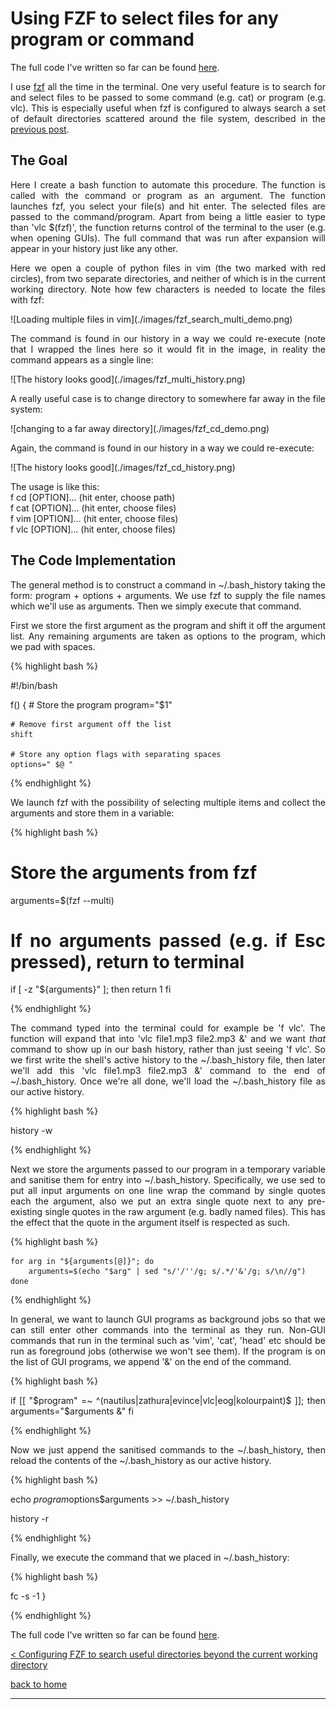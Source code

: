 # Using FZF to select files for any program or command

The full code I've written so far can be found [here](./full_code.md).

<div style="text-align: justify">
<p>I use <a href="https://github.com/junegunn/fzf">fzf</a> all the time in the
terminal. One very useful feature is to search for and select files to be
passed to some command (e.g. cat) or program (e.g. vlc). This is especially
useful when fzf is configured to always search a set of default directories
scattered around the file system, described in the <a
href="../fzf_search_dirs/fzf_search_dirs.html">previous post</a>.</p>
</div>

## The Goal
<div style="text-align: justify">
<p>Here I create a bash function to automate this procedure. The function is
called with the command or program as an argument. The function launches fzf,
you select your file(s) and hit enter. The selected files are passed to the
command/program. Apart from being a little easier to type than 'vlc $(fzf)',
the function returns control of the terminal to the user (e.g. when opening
GUIs). The full command that was run after expansion will appear in your
history just like any other.</p>

<p>Here we open a couple of python files in vim (the two marked with red
circles), from two separate directories, and neither of which is in the current
working directory. Note how few characters is needed to locate the files with
fzf:</p>
</div>
![Loading multiple files in vim](./images/fzf_search_multi_demo.png)

<div style="text-align: justify">
<p>The command is found in our history in a way we could re-execute (note that
I wrapped the lines here so it would fit in the image, in reality the command
appears as a single line:</p>
</div>
![The history looks good](./images/fzf_multi_history.png)

<div style="text-align: justify">
<p>A really useful case is to change directory to somewhere far away in the
file system: </p>
</div>
![changing to a far away directory](./images/fzf_cd_demo.png)

<div style="text-align: justify">
<p>Again, the command is found in our history in a way we could re-execute:</p>
</div>
![The history looks good](./images/fzf_cd_history.png)

<div style="text-align: justify">
<p>The usage is like this:<br/>
f cd [OPTION]... (hit enter, choose path)<br/>
f cat [OPTION]... (hit enter, choose files)<br/>
f vim [OPTION]... (hit enter, choose files)<br/>
f vlc [OPTION]... (hit enter, choose files)</p>
</div>

## The Code Implementation
<div style="text-align: justify">
<p>The general method is to construct a command in ~/.bash_history taking the
form: program + options + arguments. We use fzf to supply the file names which
we'll use as arguments. Then we simply execute that command.</p>

<p>First we store the first argument as the program and shift it off the
argument list. Any remaining arguments are taken as options to the program,
which we pad with spaces. </p>

{% highlight bash %}

#!/bin/bash

f() {
    # Store the program
    program="$1"

    # Remove first argument off the list
    shift

    # Store any option flags with separating spaces
    options=" $@ "

{% endhighlight %}

<p>We launch fzf with the possibility of selecting multiple items and
collect the arguments and store them in a variable:</p>

{% highlight bash %}

# Store the arguments from fzf
arguments=$(fzf --multi)

# If no arguments passed (e.g. if Esc pressed), return to terminal
if [ -z "${arguments}" ]; then
    return 1
fi

{% endhighlight %}

<p>The command typed into the terminal could for example be 'f vlc'. The
function will expand that into 'vlc file1.mp3 file2.mp3 &' and we want
<i>that</i> command to show up in our bash history, rather than just seeing 'f
vlc'. So we first write the shell's active history to the ~/.bash_history file,
then later we'll add this 'vlc file1.mp3 file2.mp3 &' command to the end of
~/.bash_history. Once we're all done, we'll load the ~/.bash_history file as
our active history.</p> 

{% highlight bash %}

history -w

{% endhighlight %}

<p>Next we store the arguments passed to our program in a temporary variable
and sanitise them for entry into ~/.bash_history. Specifically, we use sed to
put all input arguments on one line wrap the command by single quotes each the
argument, also we put an extra single quote next to any pre-existing single
quotes in the raw argument (e.g. badly named files). This has the effect that
the quote in the argument itself is respected as such.</p>

{% highlight bash %}

    for arg in "${arguments[@]}"; do
        arguments=$(echo "$arg" | sed "s/'/''/g; s/.*/'&'/g; s/\n//g")
    done

{% endhighlight %}

<p>In general, we want to launch GUI programs as background jobs so that we can
still enter other commands into the terminal as they run. Non-GUI commands that
run in the terminal such as 'vim', 'cat', 'head' etc should be run as
foreground jobs (otherwise we won't see them). If the program is on the list of
GUI programs, we append '&' on the end of the command.</p> 

{% highlight bash %}

if [[ "$program" =~ ^(nautilus|zathura|evince|vlc|eog|kolourpaint)$ ]]; then
    arguments="$arguments &"
fi

{% endhighlight %}

<p>Now we just append the sanitised commands to the ~/.bash_history, then
reload the contents of the ~/.bash_history as our active history.</p>

{% highlight bash %}

echo $program$options$arguments >> ~/.bash_history

history -r

{% endhighlight %}

<p>Finally, we execute the command that we placed in ~/.bash_history:</p>

{% highlight bash %}

fc -s -1
}

{% endhighlight %}

</div>

The full code I've written so far can be found [here](./full_code.md).

[< Configuring FZF to search useful directories beyond the current working directory](../fzf_search_dirs/fzf_search_dirs.md)

[back to home](../index.md)

---
<script src="https://utteranc.es/client.js"
        repo="Matt-A-Bennett/Matt-A-Bennett.github.io"
        issue-term="https://matt-a-bennett.github.io/fzf_launcher/fzf_launcher.html"
        theme="github-light"
        crossorigin="anonymous"
        async>
</script>

